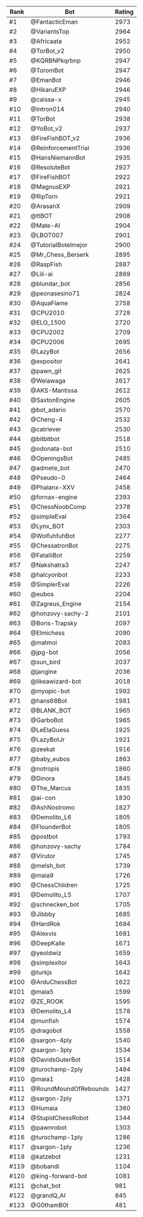 Rank|Bot|Rating
---|---|---
#1|@FantacticEman|2973
#2|@VariantsTop|2964
#3|@Africaata|2952
#4|@TorBot_v2|2950
#5|@KQRBNPkqrbnp|2947
#6|@ToromBot|2947
#7|@EmanBot|2946
#8|@HikaruEXP|2946
#9|@caissa-x|2945
#10|@Intron014|2940
#11|@TorBot|2938
#12|@YoBot_v2|2937
#13|@FireFishBOT_v2|2936
#14|@ReinforcementTrial|2936
#15|@HansNiemannBot|2935
#16|@ResoluteBot|2927
#17|@FireFishBOT|2922
#18|@MagnusEXP|2921
#19|@RipTorn|2921
#20|@ArasanX|2909
#21|@ttBOT|2908
#22|@Mate-AI|2904
#23|@LBOT007|2901
#24|@TutorialBotelmejor|2900
#25|@Mr_Chess_Berserk|2895
#26|@RaspFish|2887
#27|@Lili-ai|2869
#28|@blundar_bot|2856
#29|@peonasesino71|2824
#30|@AquaFlame|2758
#31|@CPU2010|2728
#32|@ELO_1500|2720
#33|@CPU2002|2709
#34|@CPU2006|2695
#35|@LazyBot|2656
#36|@expositor|2641
#37|@pawn_git|2625
#38|@Weiawaga|2617
#39|@AKS-Mantissa|2612
#40|@SaxtonEngine|2605
#41|@bot_adario|2570
#42|@Cheng-4|2532
#43|@catriever|2530
#44|@bitbitbot|2518
#45|@odonata-bot|2510
#46|@OpeningsBot|2485
#47|@admete_bot|2470
#48|@Pseudo-0|2464
#49|@Phalanx-XXV|2458
#50|@fornax-engine|2393
#51|@ChessNoobComp|2378
#52|@simpleEval|2364
#53|@Lynx_BOT|2303
#54|@WolfuhfuhBot|2277
#55|@ChessatronBot|2275
#56|@FataliiBot|2259
#57|@Nakshatra3|2247
#58|@halcyonbot|2233
#59|@SimplerEval|2226
#60|@eubos|2204
#61|@Zagreus_Engine|2154
#62|@honzovy-sachy-2|2101
#63|@Boris-Trapsky|2097
#64|@Elmichess|2090
#65|@matmoi|2083
#66|@jpg-bot|2056
#67|@sun_bird|2037
#68|@jangine|2036
#69|@likeawizard-bot|2018
#70|@myopic-bot|1992
#71|@hans68Bot|1981
#72|@BLANK_BOT|1965
#73|@GarboBot|1965
#74|@LeElaGuess|1925
#75|@LazyBotJr|1921
#76|@zeekat|1916
#77|@baby_eubos|1863
#78|@notropis|1860
#79|@Dinora|1845
#80|@The_Marcus|1835
#81|@ai-con|1830
#82|@AshNostromo|1827
#83|@Demolito_L6|1805
#84|@FlounderBot|1805
#85|@postbot|1793
#86|@honzovy-sachy|1784
#87|@Virutor|1745
#88|@melsh_bot|1739
#89|@maia9|1726
#90|@ChessChildren|1725
#91|@Demolito_L5|1707
#92|@schnecken_bot|1705
#93|@Jibbby|1685
#94|@HardRok|1684
#95|@Alexvis|1681
#96|@DeepKalle|1671
#97|@yeoldwiz|1659
#98|@simplexitor|1643
#99|@turkjs|1642
#100|@ArduChessBot|1622
#101|@maia5|1599
#102|@ZE_ROOK|1595
#103|@Demolito_L4|1578
#104|@munfish|1574
#105|@dragobot|1558
#106|@sargon-4ply|1540
#107|@sargon-3ply|1534
#108|@DavidsGuterBot|1514
#109|@turochamp-2ply|1484
#110|@maia1|1428
#111|@RoundMoundOfRebounds|1427
#112|@sargon-2ply|1371
#113|@Humaia|1360
#114|@StupidChessRobot|1344
#115|@pawnrobot|1303
#116|@turochamp-1ply|1286
#117|@sargon-1ply|1236
#118|@katzebot|1231
#119|@bobandi|1104
#120|@king-forward-bot|1081
#121|@chat_bot|981
#122|@grandQ_AI|845
#123|@G0thamB0t|481
